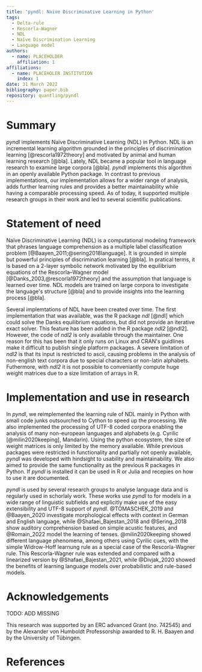 ```yaml
---
title: 'pyndl: Naïve Discriminative Learning in Python'
tags:
  - Delta-rule
  - Rescorla-Wagner
  - NDL
  - Naïve Discrimination Learning
  - Language model
authors:
  - name: PLACEHOLDER
    affiliation: 1
affiliations:
  - name: PLACEHOLER INSTITUTION
    index: 1    
date: 31 March 2022
bibliography: paper.bib
repository: quantling/pyndl
---
```


# Summary

<!-- A summary describing the high-level functionality and purpose of the software for a diverse, non-specialist audience --> 
*pyndl* implements Naïve Discriminative Learning (NDL) in Python. NDL is an incremental learning algorithm grounded in the principles of discrimination learning [@rescorla1972theory] and motivated by animal and human learning research [@bla]. Lately, NDL became a popular tool in language research to examine large corpora [@bla]. *pyndl* implements this algorithm in an openly available Python package. In contrast to previous implementations, our implementation allows for a wider range of analysis, adds further learning rules and provides a better maintainability while having a comparable processing speed. As of today, it supported multiple research groups in their work and led to several scientific publications.


# Statement of need

<!-- General problem --> 
Naïve Discriminative Learning (NDL) is a computational modeling framework that phrases language comprehension as a multiple label classification problem [@Baayen_2011;@sering2018language]. It is grounded in simple but powerful principles of discrimination learning [@bla]. In pratical terms, it is based on a 2-layer symbolic network motivated by the equilibrium equations of the Rescorla–Wagner model [@Danks_2003,@rescorla1972theory] and the assumption that language is learned over time. NDL models are trained on large corpora to investigate the language's structure [@bla] and to provide insights into the learning process [@bla].


<!-- Which implementations are out there? --> 
Several implemtations of NDL have been created over time. The first implementation that was available, was the R package *ndl* [@ndl] which could solve the Danks equilibrium equations, but did not provide an iterative exact solver. This feature has been added in the R package *ndl2* [@ndl2]. However, the code of *ndl2* is only available through the maintainer. One reason for this has been that it only runs on Linux and CRAN's guidlines make it difficult to publish single platform packages. A severe limitation of *ndl2* is that its input is restricted to ascii, causing problems in the analysis of non-english text corpora due to special characters or non-latin alphabets. Futhermore, with *ndl2* it is not possible to conveniantly compute huge weight matrices due to a size limitation of arrays in R.


# Implementation and use in research

<!-- Short description of pyndl --> 
In *pyndl*, we reimplemented the learning rule of NDL mainly in Python with small code junks outsourched to Cython to speed up the processing. We also implemented the processing of UTF-8 coded corpora enabling the analysis of many non-european languages and alphabets (e.g. Cyrilic [@milin2020keeping], Mandarin). Using the python ecosystem, the size of weight matrices is only limited by the memory available. While previous packages were restricted in functionality and partially not openly available, *pyndl* was developed with hindsight to usability and maintainability. We also aimed to provide the same functionality as the previous R packages in Python. If *pyndl* is installed it can be used in R or Julia and recepies on how to use it are documented.

<!-- Pyndl in research --> 
*pyndl* is used by several research groups to analyse language data and is regularly used in schorlaly work.
These works use *pyndl* to for models in a wide range of linguistic subfields  and explicitly make use of the easy extensibility and UTF-8 support of *pyndl*. 
@TOMASCHEK_2019 and @Baayen_2020 investigate morphological effects with context in German and English language, while @Shafaei_Bajestan_2018 and @Sering_2018 
show auditory comprehension based on simple acustic features, and @Romain_2022 model the learning of tenses. 
@milin2020keeping showed different language phenomena, among others using Cyrilic cues, with the simple Widrow-Hoff learnung rule as a special case of the Rescorla-Wagner rule. 
This Rescorla-Wagner rule was extended and compared with a linearized version by @Shafaei_Bajestan_2021, while @Divjak_2020 showed the benefits of learning language models over probabilistic and rule-based models.


# Acknowledgements

TODO: ADD MISSING


This research was supported by an ERC advanced Grant (no. 742545) and by the Alexander von Humboldt Professorship awarded to R. H. Baayen and by the University of Tübingen.

# References
